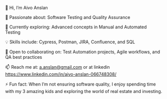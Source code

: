👋 Hi, I’m Aivo Anslan

👀 Passionate about: Software Testing and Quality Assurance

🌱 Currently exploring: Advanced concepts in Manual and Automated Testing

💡 Skills include: Cypress, Postman, JIRA, Confluence, and SQL

💞️ Open to collaborating on: Test Automation projects, Agile workflows, and QA best practices

📫 Reach me at: a.anslan@gmail.com or at linkedin  https://www.linkedin.com/in/aivo-anslan-066748308/

⚡ Fun fact: When I’m not ensuring software quality, I enjoy spending time with my 3 amazing kids and exploring the world of real estate and investing.

<!---
Aivo-A/Aivo-A is a ✨ special ✨ repository because its `README.md` (this file) appears on your GitHub profile.
You can click the Preview link to take a look at your changes.
--->
